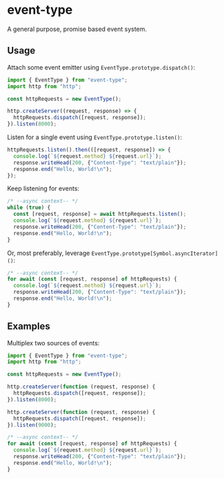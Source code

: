 # event-type

A general purpose, promise based event system.

## Usage

Attach some event emitter using `EventType.prototype.dispatch()`:
```js
import { EventType } from "event-type";
import http from "http";

const httpRequests = new EventType();

http.createServer((request, response) => {
  httpRequests.dispatch([request, response]);
}).listen(8000);
```
Listen for a single event using `EventType.prototype.listen()`:
```js
httpRequests.listen().then(([request, response]) => {
  console.log(`${request.method} ${request.url}`);
  response.writeHead(200, {"Content-Type": "text/plain"});
  response.end("Hello, World!\n");
});
```
Keep listening for events:
```js
/* --async context-- */
while (true) {
  const [request, response] = await httpRequests.listen();
  console.log(`${request.method} ${request.url}`);
  response.writeHead(200, {"Content-Type": "text/plain"});
  response.end("Hello, World!\n");
}
```
Or, most preferably, leverage `EventType.prototype[Symbol.asyncIterator]()`:
```js
/* --async context-- */
for await (const [request, response] of httpRequests) {
  console.log(`${request.method} ${request.url}`);
  response.writeHead(200, {"Content-Type": "text/plain"});
  response.end("Hello, World!\n");
}
```

## Examples

Multiplex two sources of events:
```js
import { EventType } from "event-type";
import http from "http";

const httpRequests = new EventType();

http.createServer(function (request, response) {
  httpRequests.dispatch([request, response]);
}).listen(8000);

http.createServer(function (request, response) {
  httpRequests.dispatch([request, response]);
}).listen(9000);

/* --async context-- */
for await (const [request, response] of httpRequests) {
  console.log(`${request.method} ${request.url}`);
  response.writeHead(200, {"Content-Type": "text/plain"});
  response.end("Hello, World!\n");
}
```
